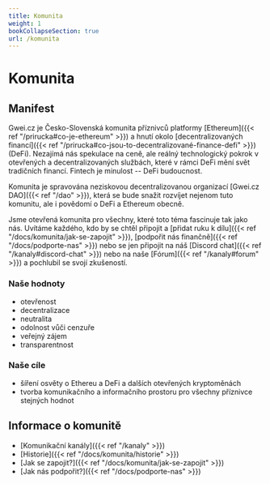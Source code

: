 ```yaml
---
title: Komunita
weight: 1
bookCollapseSection: true
url: /komunita
---
```


# Komunita

## Manifest

Gwei.cz je Česko-Slovenská komunita příznivců platformy [Ethereum]({{< ref "/prirucka#co-je-ethereum" >}}) a hnutí okolo [decentralizovaných financí]({{< ref "/prirucka#co-jsou-to-decentralizované-finance-defi" >}}) (DeFi). Nezajímá nás spekulace na ceně, ale reálný technologický pokrok v otevřených a decentralizovaných službách, které v rámci DeFi mění svět tradičních financí. Fintech je minulost -- DeFi budoucnost.

Komunita je spravována neziskovou decentralizovanou organizací [Gwei.cz DAO]({{< ref "/dao" >}}), která se bude snažit rozvíjet nejenom tuto komunitu, ale i povědomí o DeFi a Ethereum obecně.

Jsme otevřená komunita pro všechny, které toto téma fascinuje tak jako nás. Uvítáme každého, kdo by se chtěl připojit a [přidat ruku k dílu]({{< ref "/docs/komunita/jak-se-zapojit" >}}), [podpořit nás finančně]({{< ref "/docs/podporte-nas" >}}) nebo se jen připojit na náš [Discord chat]({{< ref "/kanaly#discord-chat" >}}) nebo na naše [Fórum]({{< ref "/kanaly#forum" >}}) a pochlubil se svojí zkušeností.


### Naše hodnoty

* otevřenost
* decentralizace
* neutralita
* odolnost vůči cenzuře
* veřejný zájem
* transparentnost

### Naše cíle

* šíření osvěty o Ethereu a DeFi a dalších otevřených kryptoměnách
* tvorba komunikačního a informačního prostoru pro všechny příznivce stejných hodnot


## Informace o komunitě

* [Komunikační kanály]({{< ref "/kanaly" >}})
* [Historie]({{< ref "/docs/komunita/historie" >}})
* [Jak se zapojit?]({{< ref "/docs/komunita/jak-se-zapojit" >}})
* [Jak nás podpořit?]({{< ref "/docs/podporte-nas" >}})
